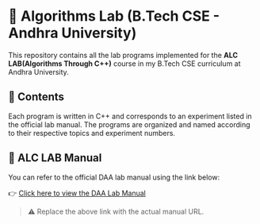 # 🧠 Algorithms Lab (B.Tech CSE - Andhra University)

This repository contains all the lab programs implemented for the **ALC LAB(Algorithms Through C++)** course in my B.Tech CSE curriculum at Andhra University.

## 📁 Contents

Each program is written in C++ and corresponds to an experiment listed in the official lab manual. The programs are organized and named according to their respective topics and experiment numbers.

## 📘 ALC LAB Manual

You can refer to the official DAA lab manual using the link below:

👉 [Click here to view the DAA Lab Manual](https://drive.google.com/file/d/1qR2bHk2YlxKH9OT_ajiU4qYMO-hXaQ5a/view?usp=sharing)

> ⚠️ Replace the above link with the actual manual URL.

